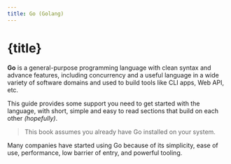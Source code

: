 ```yaml
---
title: Go (Golang)
---
```


# {title}

**Go** is a general-purpose programming language with clean syntax and advance features, including concurrency and a useful language
in a wide variety of software domains and used to build tools like CLI apps, Web API, etc.

This guide provides some support you need to get started with the language, with short, simple and easy to read sections
that build on each other _(hopefully)_.

> This book assumes you already have Go installed on your system.

Many companies have started using Go because of its simplicity, ease of use, performance, low barrier of entry, and powerful tooling.
